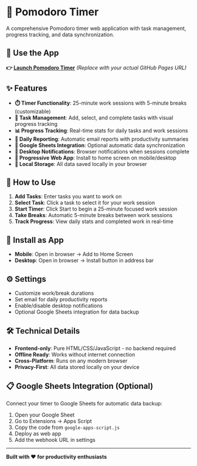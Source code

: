 # 🍅 Pomodoro Timer

A comprehensive Pomodoro timer web application with task management, progress tracking, and data synchronization.

## 🚀 **Use the App**

**👉 [Launch Pomodoro Timer](https://yourusername.github.io/clase)** *(Replace with your actual GitHub Pages URL)*

## ✨ **Features**

- **⏱️ Timer Functionality**: 25-minute work sessions with 5-minute breaks (customizable)
- **📝 Task Management**: Add, select, and complete tasks with visual progress tracking
- **📊 Progress Tracking**: Real-time stats for daily tasks and work sessions
- **📧 Daily Reporting**: Automatic email reports with productivity summaries
- **🔄 Google Sheets Integration**: Optional automatic data synchronization
- **🔔 Desktop Notifications**: Browser notifications when sessions complete
- **📱 Progressive Web App**: Install to home screen on mobile/desktop
- **💾 Local Storage**: All data saved locally in your browser

## 🎯 **How to Use**

1. **Add Tasks**: Enter tasks you want to work on
2. **Select Task**: Click a task to select it for your work session
3. **Start Timer**: Click Start to begin a 25-minute focused work session
4. **Take Breaks**: Automatic 5-minute breaks between work sessions
5. **Track Progress**: View daily stats and completed work in real-time

## 📱 **Install as App**

- **Mobile**: Open in browser → Add to Home Screen
- **Desktop**: Open in browser → Install button in address bar

## ⚙️ **Settings**

- Customize work/break durations
- Set email for daily productivity reports
- Enable/disable desktop notifications
- Optional Google Sheets integration for data backup

## 🛠️ **Technical Details**

- **Frontend-only**: Pure HTML/CSS/JavaScript - no backend required
- **Offline Ready**: Works without internet connection
- **Cross-Platform**: Runs on any modern browser
- **Privacy-First**: All data stored locally on your device

## 📋 **Google Sheets Integration** (Optional)

Connect your timer to Google Sheets for automatic data backup:

1. Open your Google Sheet
2. Go to Extensions → Apps Script
3. Copy the code from `google-apps-script.js`
4. Deploy as web app
5. Add the webhook URL in settings

---

**Built with ❤️ for productivity enthusiasts**
